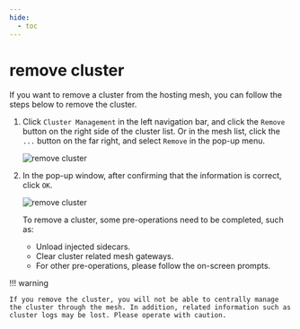 ```yaml
---
hide:
  - toc
---
```


# remove cluster

If you want to remove a cluster from the hosting mesh, you can follow the steps below to remove the cluster.

1. Click `Cluster Management` in the left navigation bar, and click the `Remove` button on the right side of the cluster list. Or in the mesh list, click the `...` button on the far right, and select `Remove` in the pop-up menu.

    ![remove cluster](../../images/remo-cluster01.png)

2. In the pop-up window, after confirming that the information is correct, click `OK`.

    ![remove cluster](../../images/remo-cluster02.png)

    To remove a cluster, some pre-operations need to be completed, such as:

    - Unload injected sidecars.
    - Clear cluster related mesh gateways.
    - For other pre-operations, please follow the on-screen prompts.

!!! warning

    If you remove the cluster, you will not be able to centrally manage the cluster through the mesh. In addition, related information such as cluster logs may be lost. Please operate with caution.